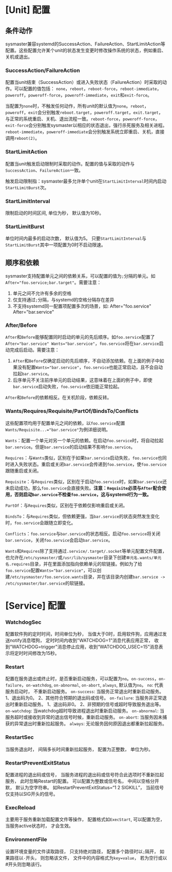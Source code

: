 # [Unit] 配置

## 条件动作

sysmaster兼容systemd的SuccessAction、FailureAction、StartLimitAction等配置。这些配置允许某个unit的状态发生变更时修改操作系统的状态，例如重启、关机或退出。

### SuccessAction/FailureAction

配置当unit结束（SuccessAction）或进入失败状态（FailureAction）时采取的动作。可以配置的值包括： `none`，`reboot`，`reboot-force`，`reboot-immediate`，`poweroff`，`poweroff-force`，`poweroff-immediate`，`exit`和`exit-force`。

当配置为`none`时，不触发任何动作，所有unit的默认值为`none`。`reboot`，`poweroff`，`exit`会分别触发`reboot.target`，`poweroff.target`，`exit.target`，与正常的系统重启、关机、退出流程一致。`reboot-force`，`poweroff-force`，`exit-force`会分别触发sysmaster以相应的状态退出，强行杀死服务及相关进程。`reboot-immediate`，`poweroff-immediate`会分别触发系统立即重启、关机，直接调用`reboot(2)`。

### StartLimitAction

配置当unit触发启动限制时采取的动作。配置的值与采取的动作与`SuccessAction`、`FailureAction`一致。

触发启动限制指：sysmaster最多允许单个unit在`StartLimitInterval`时间内启动`StartLimitBurst`次。

### StartLimitInterval

限制启动的时间区间, 单位为秒， 默认值为10秒。

### StartLimitBurst

单位时间内最多的启动次数， 默认值为5。 只要`StartLimitInterval`与`StartLimitBurst`其中一项配置为0时不启动限速。

## 顺序和依赖

sysmaster支持配置单元之间的依赖关系，可以配置的值为`;`分隔的单元。如`After="foo.service;bar.target"`。需要注意：

1. 单元之间不允许有多余的空格
2. 仅支持通过`;`分隔，与systemd的空格分隔存在差异
3. 不支持systemd同一配置项配置多次的场景，如:
    After="foo.service"
    After="bar.service"

### After/Before

`After`和`Before`能够配置同时启动的单元的先后顺序。如`foo.service`配置了`After="bar.service" Wants="bar.service"`，`foo.service`将在`bar.service`启动完成后启动。需要注意：

1. `After`和`Before`仅确定启动的先后顺序，不自动添加依赖。在上面的例子中如果没有配置`Wants="bar.service"`，`foo.service`也能正常启动，且不会自动拉起`bar.service`。
2. 后序单元不关注前序单元的启动结果，这意味着在上面的例子中，即使`bar.service`启动失败，`foo.service`依旧能正常拉起。

`After`和`Before`的依赖相反。在关机阶段，依赖反转。

### Wants/Requires/Requisite/PartOf/BindsTo/Conflicts

这些配置项均用于配置单元之间的依赖，以`foo.service`配置`Wants/Requisite...="bar.service"`为例详细说明。

`Wants`：配置一个单元对另一个单元的依赖。在启动`foo.service`时，将自动拉起`bar.service`。但是`bar.service`的启动结果不影响`foo.service`。

`Requires`：与`Wants`类似，区别在于如果`bar.service`启动失败，`foo.service`也同时进入失败状态。重启或关闭`bar.service`会传递到`foo.service`，使`foo.service`跟随重启或关闭。

`Requisite`：与`Requires`类似，区别在于启动`foo.service`时，如果`bar.service`还未启动成功，那么`foo.service`会直接失败。**注意：`Requisite`必须与`After`配合使用，否则启动`bar.service`不检查`foo.service`，这与systemd行为一致。**

`PartOf`：与`Requires`类似，区别在于依赖仅影响重启或关闭。

`BindsTo`：与`Requires`类似，但依赖更强，当`bar.service`的状态突然发生变化时，`foo.service`会跟随立即变化。

`Conflicts`：`foo.service`与`bar.service`的状态相反。启动`foo.service`将关闭`bar.service`，关闭`foo.service`会启动`bar.service`。

`Wants`和`Requires`除了支持通过`.service/.target/.socket`等单元配置文件配置，也允许在`/etc/sysmaster/`或`/usr/lib/sysmaster`目录下创建`单元名.wants/单元名.requires`目录，并在里面添加指向依赖单元的软链接。例如为了给`foo.service`配置`Wants="bar.service"`，可以创建`/etc/sysmaster/foo.service.wants`目录，并在该目录内创建`bar.service -> /etc/sysmaster/bar.service`的软链接。

# [Service] 配置

### WatchdogSec

配置软件狗的定时时间，时间单位为秒， 当值大于0时，启用软件狗，应用通过发送notify消息喂狗， 定时时间内收到"WATCHDOG=1"消息代表应用正常， 收到“WATCHDOG=trigger"消息停止应用，收到“WATCHDOG_USEC=15”消息表示将定时时间修改为15秒。

### Restart

配置在服务退出或终止时，是否重新启动服务，可以配置为`no`。`on-success`，`on-failure`，`on-watchdog`, `on-abnormal`, `on-abort`, `always`, 默认值为`no`。
    `no`: 代表服务启动时， 不重新启动服务。
    `on-success`: 当服务正常退出时重新启动服务。 1、退出码为0。 2、其他符合预期的退出码或信号。
    `on-failure`: 当服务非正常退出时重新启动服务。 1、退出码非0。 2、非预期的信号或超时导致服务退出等。
    `on-watchdog`: 当watchdog超时导致进程退出时重新启动服务。
    `on-abnormal`: 当服务超时或接收到异常的退出信号时候，重新启动服务。
    `on-abort`: 当服务因未捕获的异常退出时重新拉起服务。
    `always`: 无论服务因何原因退出都重新拉起服务。

### RestartSec

当服务退出时， 间隔多长时间重新拉起服务， 配置为正整数， 单位为秒。

### RestartPreventExitStatus

配置进程的退出码或信号， 当服务进程的退出码或信号符合此选项时不重新拉起服务， 此时忽略Restart的配置。 可以配置为整数或信号名， 中间以空格分开默， 默认为空字符串。
如RestartPreventExitStatus=“1 2 SIGKILL”， 当前信号仅支持以SIG开头的信号。

### ExecReload

主要用于服务重新加载配置文件等操作， 配置格式如`ExecStart`, 可以配置为空， 当服务active状态时， 才会生效。
### EnvironmentFile

设置环境变量的文件读取路径， 只支持绝对路径， 配置多个路径时以`;`隔开， 如果路径以`-`开头， 则忽略该文件， 文件中的内容格式为`key=value`， 若为空行或以#开头则忽略该行。

